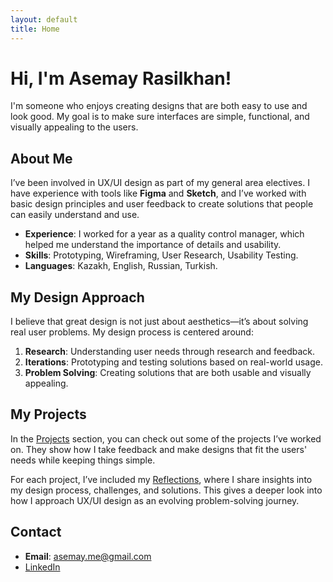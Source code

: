 ```yaml
---
layout: default
title: Home
---
```


# Hi, I'm Asemay Rasilkhan!

I'm someone who enjoys creating designs that are both easy to use and look good. My goal is to make sure interfaces are simple, functional, and visually appealing to the users.

## About Me

I’ve been involved in UX/UI design as part of my general area electives. I have experience with tools like **Figma** and **Sketch**, and I’ve worked with basic design principles and user feedback to create solutions that people can easily understand and use.

- **Experience**: I worked for a year as a quality control manager, which helped me understand the importance of details and usability.
- **Skills**: Prototyping, Wireframing, User Research, Usability Testing.
- **Languages**: Kazakh, English, Russian, Turkish.

## My Design Approach

I believe that great design is not just about aesthetics—it’s about solving real user problems. My design process is centered around:
1. **Research**: Understanding user needs through research and feedback.
2. **Iterations**: Prototyping and testing solutions based on real-world usage.
3. **Problem Solving**: Creating solutions that are both usable and visually appealing.

## My Projects

In the [Projects](projects.md) section, you can check out some of the projects I’ve worked on. They show how I take feedback and make designs that fit the users' needs while keeping things simple.

For each project, I’ve included my [Reflections](), where I share insights into my design process, challenges, and solutions. This gives a deeper look into how I approach UX/UI design as an evolving problem-solving journey.

## Contact

- **Email**: [asemay.me@gmail.com](mailto:asemay.me@gmail.com)
- [LinkedIn](https://www.linkedin.com/in/asemayer)
